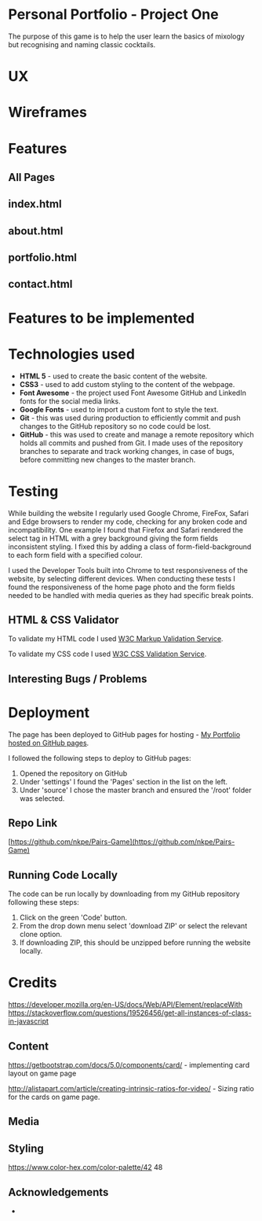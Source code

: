 
<!-- Criteria 

Write a README.md file for your project that explains what the project does and the value that it provides to its users. Attribute any code from other sources. Document all testing procedures and findings. -->

# Personal Portfolio - Project One
<!-- explains what the project does and the value that it provides to its users. -->

The purpose of this game is to help the user learn the basics of mixology but recognising and naming classic cocktails. 

# UX


# Wireframes
# Features
## All Pages
 

## index.html


## about.html


## portfolio.html

## contact.html


# Features to be implemented


# Technologies used
* **HTML 5** - used to create the basic content of the website.
* **CSS3** - used to add custom styling to the content of the webpage. 
* **Font Awesome** - the project used Font Awesome GitHub and LinkedIn fonts for the social media links.
* **Google Fonts** - used to import a custom font to style the text. 
* **Git** - this was used during production to efficiently commit and push changes to the GitHub repository so no code could be lost. 
* **GitHub** - this was used to create and manage a remote repository which holds all commits and pushed from Git. I made uses of the repository branches to separate and track working changes, in case of bugs, before committing new changes to the master branch.

# Testing
While building the website I regularly used Google Chrome, FireFox, Safari and Edge browsers to render my code, checking for any broken code and incompatibility. One example I found that Firefox and Safari rendered the select tag in HTML with a grey background giving the form fields inconsistent styling. I fixed this by adding a class of form-field-background to each form field with a specified colour. 

I used the Developer Tools built into Chrome to test responsiveness of the website, by selecting different devices. When conducting these tests I found the responsiveness of the home page photo and the form fields needed to be handled with media queries as they had specific break points.  

## HTML & CSS Validator   
To validate my HTML code I used [W3C Markup Validation Service](https://validator.w3.org/#validate_by_upload).

To validate my CSS code I used [W3C CSS Validation Service](https://jigsaw.w3.org/css-validator/#validate_by_upload).
## Interesting Bugs / Problems

# Deployment

The page has been deployed to GitHub pages for hosting - [My Portfolio hosted on GitHub pages](https://nkpe.github.io/Pairs-Game/).

I followed the following steps to deploy to GitHub pages: 

1. Opened the repository on GitHub
2. Under 'settings' I found the 'Pages' section in the list on the left. 
3. Under 'source' I chose the master branch and ensured the '/root' folder was selected. 


## Repo Link
[https://github.com/nkpe/Pairs-Game](https://github.com/nkpe/Pairs-Game)
## Running Code Locally
The code can be run locally by downloading from my GitHub repository following these steps: 

1. Click on the green 'Code' button.
2. From the drop down menu select 'download ZIP' or select the relevant clone option.
3. If downloading ZIP, this should be unzipped before running the website locally. 


# Credits

https://developer.mozilla.org/en-US/docs/Web/API/Element/replaceWith
https://stackoverflow.com/questions/19526456/get-all-instances-of-class-in-javascript
## Content

https://getbootstrap.com/docs/5.0/components/card/ - implementing card layout on game page


http://alistapart.com/article/creating-intrinsic-ratios-for-video/ - Sizing ratio for the cards on game page.
## Media
## Styling
https://www.color-hex.com/color-palette/42 48

## Acknowledgements 
* 
